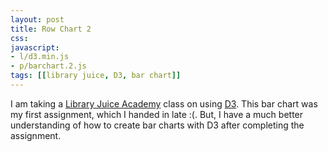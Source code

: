 ```yaml
---
layout: post
title: Row Chart 2
css:
javascript:
- l/d3.min.js
- p/barchart.2.js
tags: [[library juice, D3, bar chart]]
---
```


<div id="chart"></div>

I am taking a [Library Juice Academy](http://libraryjuiceacademy.com/) class on using [D3](http://d3js.org/). This bar chart was my first assignment, which I handed in late :(. But, I have a much better understanding of how to create bar charts with D3 after completing the assignment. 